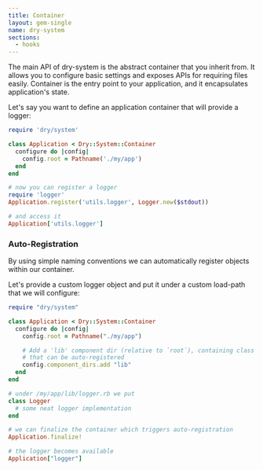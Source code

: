 ```yaml
---
title: Container
layout: gem-single
name: dry-system
sections:
  - hooks
---
```


The main API of dry-system is the abstract container that you inherit from. It allows you to configure basic settings and exposes APIs for requiring files easily. Container is the entry point to your application, and it encapsulates application's state.

Let's say you want to define an application container that will provide a logger:

``` ruby
require 'dry/system'

class Application < Dry::System::Container
  configure do |config|
    config.root = Pathname('./my/app')
  end
end

# now you can register a logger
require 'logger'
Application.register('utils.logger', Logger.new($stdout))

# and access it
Application['utils.logger']
```

### Auto-Registration

By using simple naming conventions we can automatically register objects within our container.

Let's provide a custom logger object and put it under a custom load-path that we will configure:

``` ruby
require "dry/system"

class Application < Dry::System::Container
  configure do |config|
    config.root = Pathname("./my/app")

    # Add a 'lib' component dir (relative to `root`), containing class definitions
    # that can be auto-registered
    config.component_dirs.add "lib"
  end
end

# under /my/app/lib/logger.rb we put
class Logger
  # some neat logger implementation
end

# we can finalize the container which triggers auto-registration
Application.finalize!

# the logger becomes available
Application["logger"]
```
